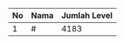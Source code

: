 | No | Nama            | Jumlah Level |
|----|-----------------|--------------|
| 1  | #    |    4183        |
